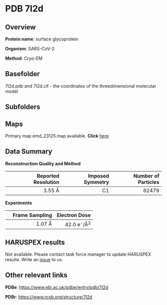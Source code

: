 # PDB 7l2d

## Overview

**Protein name**: surface glycoprotein

**Organism**: SARS-CoV-2

**Method**: Cryo-EM



## Basefolder

7l2d.pdb and 7l2d.cif - the coordinates of the threedimensional molecular model

## Subfolders









## Maps

Primary map emd_23125.map available. **Click** [here](http://ftp.wwpdb.org/pub/emdb/structures/EMD-23125/map/) 

## Data Summary
**Reconstruction Quality and Method**

|   | Reported Resolution | Imposed Symmetry | Number of Particles |
|---|-------------:|----------------:|--------------:|
|   |3.55 Å|C1|62479|

**Experiments**

|   | Frame Sampling | Electron Dose |
|---|-------------:|----------------:|
|   |1.07 Å|42.0 e<sup>-</sup>/Å<sup>2</sup>|

## HARUSPEX results

Not available. Please contact task force manager to update HARUSPEX results. Write an [issue](https://github.com/thorn-lab/coronavirus_structural_task_force/issues) to us.

## Other relevant links 
**PDBe**:  https://www.ebi.ac.uk/pdbe/entry/pdb/7l2d
 
**PDBr**: https://www.rcsb.org/structure/7l2d 
